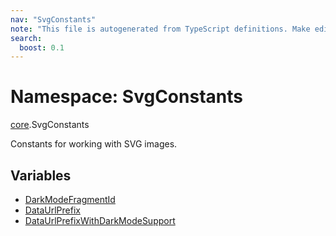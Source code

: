 ```yaml
---
nav: "SvgConstants"
note: "This file is autogenerated from TypeScript definitions. Make edits to the comments in the TypeScript file and then run `make docs` to regenerate this file."
search:
  boost: 0.1
---
```

# Namespace: SvgConstants

[core](core.md).SvgConstants

Constants for working with SVG images.

## Variables

- [DarkModeFragmentId](../variables/core.SvgConstants.DarkModeFragmentId.md)
- [DataUrlPrefix](../variables/core.SvgConstants.DataUrlPrefix.md)
- [DataUrlPrefixWithDarkModeSupport](../variables/core.SvgConstants.DataUrlPrefixWithDarkModeSupport.md)
